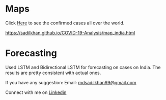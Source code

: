 # Maps

Click [Here](https://sadilkhan.github.io/COVID-19-Analysis/corona_country.html) to see the confirmed cases all over the world. 

https://sadilkhan.github.io/COVID-19-Analysis/map_india.html
# Forecasting

Used LSTM and Bidirectional LSTM for forecasting on cases on India.
The results are pretty consistent with actual ones.

If you have any suggestion:
Email: mdsadilkhan99@gmail.com

Connect with me on [Linkedin](https://www.linkedin.com/in/md-sadil-khan-a96568170)
